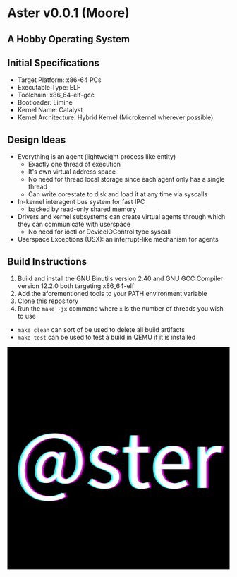 # Aster v0.0.1 (Moore)
## A Hobby Operating System

Initial Specifications
-----------------------
- Target Platform: x86-64 PCs
- Executable Type: ELF
- Toolchain: x86_64-elf-gcc
- Bootloader: Limine
- Kernel Name: Catalyst
- Kernel Architecture: Hybrid Kernel (Microkernel wherever possible)

Design Ideas
-------------
- Everything is an agent (lightweight process like entity)
  - Exactly one thread of execution
  - It's own virtual address space
  - No need for thread local storage since each agent only has a single thread
  - Can write corestate to disk and load it at any time via syscalls
- In-kernel interagent bus system for fast IPC 
  - backed by read-only shared memory
- Drivers and kernel subsystems can create virtual agents through which they can communicate with userspace
  - No need for ioctl or DeviceIOControl type syscall
- Userspace Exceptions (USX): an interrupt-like mechanism for agents


Build Instructions
-------------------
1. Build and install the GNU Binutils version 2.40 and GNU GCC Compiler version 12.2.0 both targeting x86_64-elf
2. Add the aforementioned tools to your PATH environment variable
3. Clone this repository
4. Run the `make -jx` command where `x` is the number of threads you wish to use

- `make clean` can sort of be used to delete all build artifacts
- `make test` can be used to test a build in QEMU if it is installed

![Aster logo](admin/@ster.png)